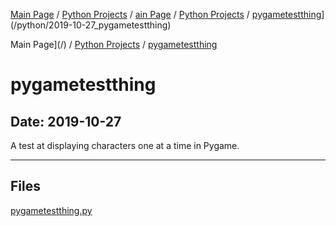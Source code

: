 [Main Page](/) / [Python Projects](/python) / [ain Page](/) / [Python Projects](/python) / [pygametestthing](/python/2019-10-27_pygametestthing)](/python/2019-10-27_pygametestthing)

Main Page](/) / [Python Projects](/python) / [pygametestthing](/python/2019-10-27_pygametestthing)

# pygametestthing

## Date: 2019-10-27

A test at displaying characters one at a time in Pygame.

-----

## Files

[pygametestthing.py](pygametestthing.py)